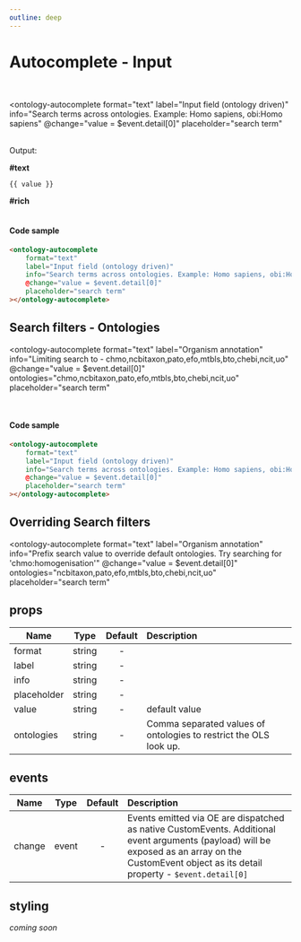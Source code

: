 ```yaml
---
outline: deep
---
```


# Autocomplete - Input

<script setup lang="ts">
import "./../dist/index.js";
import { ref } from 'vue';
let value = ref("")
</script>

<br/>

<ontology-autocomplete 
    format="text"
    label="Input field (ontology driven)"
    info="Search terms across ontologies. Example: Homo sapiens, obi:Homo sapiens"
    @change="value = $event.detail[0]"
    placeholder="search term"
></ontology-autocomplete>

<span v-if="value && value != ''">
<br/>Output:

**#text**
<pre style="margin:0"><code>{{ value }}</code></pre>

**#rich**
<ontology-term-annotation 
    :annotation="value">
</ontology-term-annotation>
</span>
<br/>
<br/>


#### Code sample

```html
<ontology-autocomplete 
    format="text"
    label="Input field (ontology driven)"
    info="Search terms across ontologies. Example: Homo sapiens, obi:Homo sapiens"
    @change="value = $event.detail[0]"
    placeholder="search term"
></ontology-autocomplete>
```

## Search filters - Ontologies 

<ontology-autocomplete 
    format="text"
    label="Organism annotation"
    info="Limiting search to - chmo,ncbitaxon,pato,efo,mtbls,bto,chebi,ncit,uo"
    @change="value = $event.detail[0]"
    ontologies="chmo,ncbitaxon,pato,efo,mtbls,bto,chebi,ncit,uo"
    placeholder="search term"
></ontology-autocomplete>

<br/>

#### Code sample

```html
<ontology-autocomplete 
    format="text"
    label="Input field (ontology driven)"
    info="Search terms across ontologies. Example: Homo sapiens, obi:Homo sapiens"
    @change="value = $event.detail[0]"
    placeholder="search term"
></ontology-autocomplete>
```

## Overriding Search filters 

<ontology-autocomplete 
    format="text"
    label="Organism annotation"
    info="Prefix search value to override default ontologies. Try searching for 'chmo:homogenisation'"
    @change="value = $event.detail[0]"
    ontologies="ncbitaxon,pato,efo,mtbls,bto,chebi,ncit,uo"
    placeholder="search term"
></ontology-autocomplete>

## props

| Name        |      Type      |  Default | Description |
| ----------- | :------------: | :------: | :---------- |
| format      |    string      |     -    |             |
| label       |    string      |     -    |             |
| info        |    string      |     -    |             |
| placeholder |    string      |     -    |             |
| value       |    string      |     -    | default value |
| ontologies  |    string      |     -    | Comma separated values of ontologies to restrict the OLS look up. |

## events

| Name        |      Type      |  Default | Description |
| ----------- | :------------: | :------: | :---------- |
| change      |      event     |    -     |       Events emitted via OE are dispatched as native CustomEvents. Additional event arguments (payload) will be exposed as an array on the CustomEvent object as its detail property - ```$event.detail[0] ```     |

## styling

*coming soon*